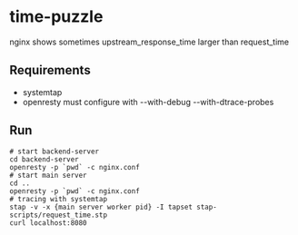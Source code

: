 # time-puzzle
nginx shows sometimes upstream_response_time larger than request_time
## Requirements
- systemtap
- openresty must configure with --with-debug --with-dtrace-probes
## Run
```shell
# start backend-server
cd backend-server
openresty -p `pwd` -c nginx.conf
# start main server
cd ..
openresty -p `pwd` -c nginx.conf
# tracing with systemtap
stap -v -x {main server worker pid} -I tapset stap-scripts/request_time.stp
curl localhost:8080
```
